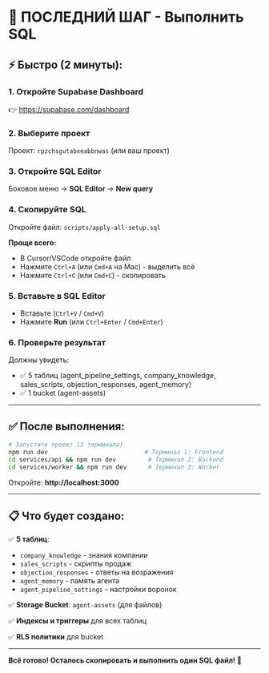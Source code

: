 # 🔄 ПОСЛЕДНИЙ ШАГ - Выполнить SQL

## ⚡ Быстро (2 минуты):

### 1. Откройте Supabase Dashboard
👉 https://supabase.com/dashboard

### 2. Выберите проект
Проект: `rpzchsgutabxeabbnwas` (или ваш проект)

### 3. Откройте SQL Editor
Боковое меню → **SQL Editor** → **New query**

### 4. Скопируйте SQL
Откройте файл: `scripts/apply-all-setup.sql`

**Проще всего:**
- В Cursor/VSCode откройте файл
- Нажмите `Ctrl+A` (или `Cmd+A` на Mac) - выделить всё
- Нажмите `Ctrl+C` (или `Cmd+C`) - скопировать

### 5. Вставьте в SQL Editor
- Вставьте (`Ctrl+V` / `Cmd+V`)
- Нажмите **Run** (или `Ctrl+Enter` / `Cmd+Enter`)

### 6. Проверьте результат
Должны увидеть:
- ✅ 5 таблиц (agent_pipeline_settings, company_knowledge, sales_scripts, objection_responses, agent_memory)
- ✅ 1 bucket (agent-assets)

---

## ✅ После выполнения:

```bash
# Запустите проект (3 терминала)
npm run dev                           # Терминал 1: Frontend
cd services/api && npm run dev         # Терминал 2: Backend
cd services/worker && npm run dev      # Терминал 3: Worker
```

Откройте: **http://localhost:3000**

---

## 📋 Что будет создано:

✅ **5 таблиц**:
- `company_knowledge` - знания компании
- `sales_scripts` - скрипты продаж  
- `objection_responses` - ответы на возражения
- `agent_memory` - память агента
- `agent_pipeline_settings` - настройки воронок

✅ **Storage Bucket**: `agent-assets` (для файлов)

✅ **Индексы и триггеры** для всех таблиц

✅ **RLS политики** для bucket

---

**Всё готово! Осталось скопировать и выполнить один SQL файл! 🚀**

